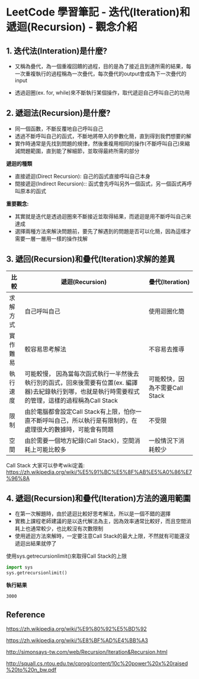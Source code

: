 # LeetCode 學習筆記 - 迭代(Iteration)和遞迴(Recursion) - 觀念介紹



## 1. 迭代法(Interation)是什麼?

+ 又稱為疊代，為一個重複回饋的過程，目的是為了接近且到達所需的結果，每一次重複執行的過程稱為一次疊代，每次疊代的output會成為下一次疊代的input

+ 透過迴圈(ex. for, while)來不斷執行某個操作，取代遞迴自己呼叫自己的功用





## 2. 遞迴法(Recursion)是什麼?

+ 同一個函數，不斷反覆地自己呼叫自己
+ 透過不斷呼叫自己的函式，不斷地將帶入的參數化簡，直到得到我們想要的解
+ 實作時通常是先找到問題的規律，然後重複用相同的操作(不斷呼叫自己)來縮減問題範圍，直到能了解細節，並取得最終所需的部分

**遞迴的種類**

+ 直接遞迴(Direct Recursion): 自己的函式直接呼叫自己本身
+ 間接遞迴(Indirect Recursion):: 函式會先呼叫另外一個函式，另一個函式再呼叫原本的函式





**重要觀念:** 

+ 其實就是迭代是透過迴圈來不斷接近並取得結果，而遞迴是用不斷呼叫自己來達成
+ 選擇兩種方法來解決問題前，要先了解遇到的問題是否可以化簡，因為這樣才需要一層一層用一樣的操作找解



## 3. 遞回(Recursion)和疊代(Iteration)求解的差異



| 比較     | 遞迴(Recursion)                                              | 疊代(Iteration)                |
| -------- | ------------------------------------------------------------ | ------------------------------ |
| 求解方式 | 自己呼叫自己                                                 | 使用迴圈化簡                   |
| 實作難易 | 較容易思考解法                                               | 不容易去推導                   |
| 執行速度 | 可能較慢， 因為當每次函式執行一半然後去執行別的函式，回來後需要有位置(ex. 編譯器)去紀錄執行到哪，也就是執行時需要程式的管理，這樣的過程稱為Call Stack | 可能較快，因為不需要Call Stack |
| 限制     | 由於電腦都會設定Call Stack有上限，怕你一直不斷呼叫自己，所以執行是有限制的，在處理很大的數據時，可能會有問題 | 不受限                         |
| 空間     | 由於需要一個地方紀錄(Call Stack)，空間消耗上可能比較多       | 一般情況下消耗較少             |

Call Stack 大家可以參考wiki定義: https://zh.wikipedia.org/wiki/%E5%91%BC%E5%8F%AB%E5%A0%86%E7%96%8A





## 4. 遞迴(Recursion)和疊代(Iteration)方法的適用範圍



+ 在第一次解題時，由於遞迴比較好思考解法，所以是一個不錯的選擇
+ 實務上課程老師建議的是以迭代解法為主，因為效率通常比較好，而且空間消耗上也通常較少，也比較沒有次數限制
+ 使用遞迴方法來解時，一定要注意Call Stack的最大上限，不然就有可能還沒遞迴出結果就停了

使用sys.getrecursionlimit()來取得Call Stack的上限

```Python
import sys
sys.getrecursionlimit()
```

**執行結果**

```
3000
```



## Reference

https://zh.wikipedia.org/wiki/%E9%80%92%E5%BD%92

https://zh.wikipedia.org/wiki/%E8%BF%AD%E4%BB%A3

http://simonsays-tw.com/web/Recursion/Iteration&Recursion.html

http://squall.cs.ntou.edu.tw/cprog/content/10c%20power%20x%20raised%20to%20n_bw.pdf



